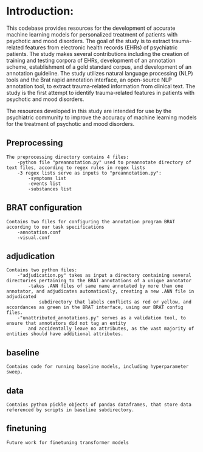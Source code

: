 # Introduction:

This codebase provides resources for the development of accurate machine learning models for personalized treatment of patients with psychotic and mood disorders. The goal of the study is to extract trauma-related features from electronic health records (EHRs) of psychiatric patients. The study makes several contributions including the creation of training and testing corpora of EHRs, development of an annotation scheme, establishment of a gold standard corpus, and development of an annotation guideline. The study utilizes natural language processing (NLP) tools and the Brat rapid annotation interface, an open-source NLP annotation tool, to extract trauma-related information from clinical text. The study is the first attempt to identify trauma-related features in patients with psychotic and mood disorders.

The resources developed in this study are intended for use by the psychiatric community to improve the accuracy of machine learning models for the treatment of psychotic and mood disorders.

## Preprocessing

    The preprocessing directory contains 4 files:
        -python file "preannotation.py" used to preannotate directory of text files, according to regex rules in regex lists
        -3 regex lists serve as inputs to "preannotation.py":
            -symptoms list
            -events list
            -substances list

## BRAT configuration
    
    Contains two files for configuring the annotation program BRAT according to our task specifications
        -annotation.conf
        -visual.conf

## adjudication
    
    Contains two python files:
        -"adjudication.py" takes as input a directory containing several directories pertaining to the BRAT annotations of a unique annotator
            -takes .ANN files of same name annotated by more than one annotator, and adjudicates automatically, creating a new .ANN file in adjudicated 
                subdirectory that labels conflicts as red or yellow, and accordances as green in the BRAT interface, using our BRAT config files.
        -"unattributed_annotations.py" serves as a validation tool, to ensure that annotators did not tag an entity
            and accidentally leave no attributes, as the vast majority of entities should have additional attributes.

## baseline
    Contains code for running baseline models, including hyperparameter sweep.

## data
    Contains python pickle objects of pandas dataframes, that store data referenced by scripts in baseline subdirectory.

## finetuning
    Future work for finetuning transformer models

